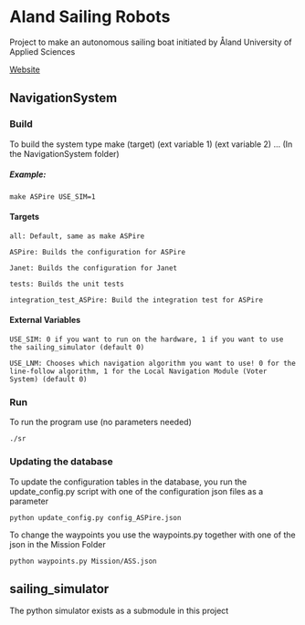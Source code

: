 # Aland Sailing Robots

Project to make an autonomous sailing boat initiated by Åland University of Applied Sciences

[Website](www.sailingrobots.ax)

## NavigationSystem

### Build

To build the system type make (target) (ext variable 1) (ext variable 2) ...
(In the NavigationSystem folder)

##### Example:

```
make ASPire USE_SIM=1
```

#### Targets

```
all: Default, same as make ASPire

ASPire: Builds the configuration for ASPire

Janet: Builds the configuration for Janet

tests: Builds the unit tests

integration_test_ASPire: Build the integration test for ASPire
```

#### External Variables

```
USE_SIM: 0 if you want to run on the hardware, 1 if you want to use the sailing_simulator (default 0)

USE_LNM: Chooses which navigation algorithm you want to use! 0 for the line-follow algorithm, 1 for the Local Navigation Module (Voter System) (default 0)
```

### Run

To run the program use (no parameters needed)

```
./sr
```

### Updating the database

To update the configuration tables in the database, you run the update_config.py script with one of the configuration json files as a parameter

```
python update_config.py config_ASPire.json
```

To change the waypoints you use the waypoints.py together with one of the json in the Mission Folder

```
python waypoints.py Mission/ASS.json
```

## sailing_simulator

The python simulator exists as a submodule in this project
